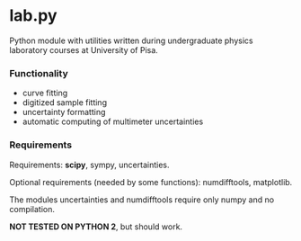 # lab.py

Python module with utilities written during undergraduate physics laboratory courses at University of Pisa.

### Functionality
* curve fitting
* digitized sample fitting
* uncertainty formatting
* automatic computing of multimeter uncertainties

### Requirements
Requirements: **scipy**, sympy, uncertainties.

Optional requirements (needed by some functions): numdifftools, matplotlib.

The modules uncertainties and numdifftools require only numpy and no compilation.

**NOT TESTED ON PYTHON 2**, but should work.
